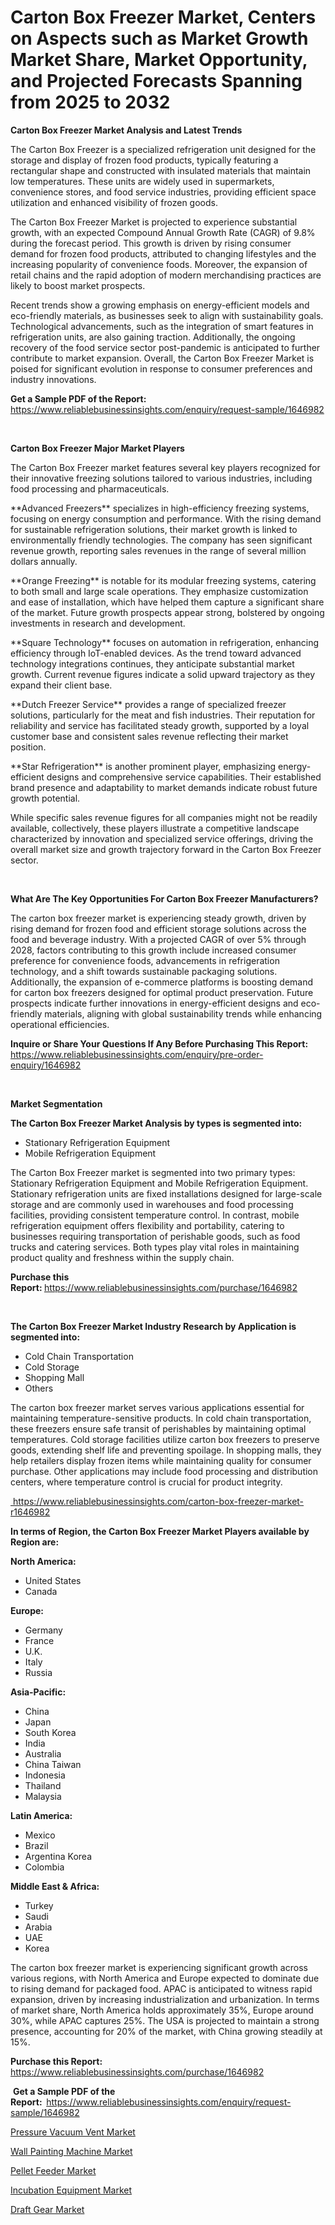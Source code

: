 <p><h1>Carton Box Freezer Market, Centers on Aspects such as Market Growth Market Share, Market Opportunity, and Projected Forecasts Spanning from 2025 to 2032</h1></p><p><strong>Carton Box Freezer Market Analysis and Latest Trends</strong></p>
<p><p>The Carton Box Freezer is a specialized refrigeration unit designed for the storage and display of frozen food products, typically featuring a rectangular shape and constructed with insulated materials that maintain low temperatures. These units are widely used in supermarkets, convenience stores, and food service industries, providing efficient space utilization and enhanced visibility of frozen goods.</p><p>The Carton Box Freezer Market is projected to experience substantial growth, with an expected Compound Annual Growth Rate (CAGR) of 9.8% during the forecast period. This growth is driven by rising consumer demand for frozen food products, attributed to changing lifestyles and the increasing popularity of convenience foods. Moreover, the expansion of retail chains and the rapid adoption of modern merchandising practices are likely to boost market prospects.</p><p>Recent trends show a growing emphasis on energy-efficient models and eco-friendly materials, as businesses seek to align with sustainability goals. Technological advancements, such as the integration of smart features in refrigeration units, are also gaining traction. Additionally, the ongoing recovery of the food service sector post-pandemic is anticipated to further contribute to market expansion. Overall, the Carton Box Freezer Market is poised for significant evolution in response to consumer preferences and industry innovations.</p></p>
<p><strong>Get a Sample PDF of the Report:&nbsp;</strong> <a href="https://www.reliablebusinessinsights.com/enquiry/request-sample/1646982?utm_campaign=1121&utm_medium=2&utm_source=Github&utm_content=ia&utm_term=23022025&utm_id=carton-box-freezer">https://www.reliablebusinessinsights.com/enquiry/request-sample/1646982</a></p>
<p>&nbsp;</p>
<p><strong>Carton Box Freezer Major Market Players</strong></p>
<p><p>The Carton Box Freezer market features several key players recognized for their innovative freezing solutions tailored to various industries, including food processing and pharmaceuticals. </p><p>**Advanced Freezers** specializes in high-efficiency freezing systems, focusing on energy consumption and performance. With the rising demand for sustainable refrigeration solutions, their market growth is linked to environmentally friendly technologies. The company has seen significant revenue growth, reporting sales revenues in the range of several million dollars annually.</p><p>**Orange Freezing** is notable for its modular freezing systems, catering to both small and large scale operations. They emphasize customization and ease of installation, which have helped them capture a significant share of the market. Future growth prospects appear strong, bolstered by ongoing investments in research and development.</p><p>**Square Technology** focuses on automation in refrigeration, enhancing efficiency through IoT-enabled devices. As the trend toward advanced technology integrations continues, they anticipate substantial market growth. Current revenue figures indicate a solid upward trajectory as they expand their client base.</p><p>**Dutch Freezer Service** provides a range of specialized freezer solutions, particularly for the meat and fish industries. Their reputation for reliability and service has facilitated steady growth, supported by a loyal customer base and consistent sales revenue reflecting their market position.</p><p>**Star Refrigeration** is another prominent player, emphasizing energy-efficient designs and comprehensive service capabilities. Their established brand presence and adaptability to market demands indicate robust future growth potential. </p><p>While specific sales revenue figures for all companies might not be readily available, collectively, these players illustrate a competitive landscape characterized by innovation and specialized service offerings, driving the overall market size and growth trajectory forward in the Carton Box Freezer sector.</p></p>
<p>&nbsp;</p>
<p><strong>What Are The Key Opportunities For Carton Box Freezer Manufacturers?</strong></p>
<p><p>The carton box freezer market is experiencing steady growth, driven by rising demand for frozen food and efficient storage solutions across the food and beverage industry. With a projected CAGR of over 5% through 2028, factors contributing to this growth include increased consumer preference for convenience foods, advancements in refrigeration technology, and a shift towards sustainable packaging solutions. Additionally, the expansion of e-commerce platforms is boosting demand for carton box freezers designed for optimal product preservation. Future prospects indicate further innovations in energy-efficient designs and eco-friendly materials, aligning with global sustainability trends while enhancing operational efficiencies.</p></p>
<p><strong>Inquire or Share Your Questions If Any Before Purchasing This Report:</strong> <a href="https://www.reliablebusinessinsights.com/enquiry/pre-order-enquiry/1646982?utm_campaign=1121&utm_medium=2&utm_source=Github&utm_content=ia&utm_term=23022025&utm_id=carton-box-freezer">https://www.reliablebusinessinsights.com/enquiry/pre-order-enquiry/1646982</a></p>
<p>&nbsp;</p>
<p><strong>Market Segmentation</strong></p>
<p><strong>The Carton Box Freezer Market Analysis by types is segmented into:</strong></p>
<p><ul><li>Stationary Refrigeration Equipment</li><li>Mobile Refrigeration Equipment</li></ul></p>
<p><p>The Carton Box Freezer market is segmented into two primary types: Stationary Refrigeration Equipment and Mobile Refrigeration Equipment. Stationary refrigeration units are fixed installations designed for large-scale storage and are commonly used in warehouses and food processing facilities, providing consistent temperature control. In contrast, mobile refrigeration equipment offers flexibility and portability, catering to businesses requiring transportation of perishable goods, such as food trucks and catering services. Both types play vital roles in maintaining product quality and freshness within the supply chain.</p></p>
<p><strong>Purchase this Report:&nbsp;</strong><a href="https://www.reliablebusinessinsights.com/purchase/1646982?utm_campaign=1121&utm_medium=2&utm_source=Github&utm_content=ia&utm_term=23022025&utm_id=carton-box-freezer">https://www.reliablebusinessinsights.com/purchase/1646982</a></p>
<p>&nbsp;</p>
<p><strong>The Carton Box Freezer Market Industry Research by Application is segmented into:</strong></p>
<p><ul><li>Cold Chain Transportation</li><li>Cold Storage</li><li>Shopping Mall</li><li>Others</li></ul></p>
<p><p>The carton box freezer market serves various applications essential for maintaining temperature-sensitive products. In cold chain transportation, these freezers ensure safe transit of perishables by maintaining optimal temperatures. Cold storage facilities utilize carton box freezers to preserve goods, extending shelf life and preventing spoilage. In shopping malls, they help retailers display frozen items while maintaining quality for consumer purchase. Other applications may include food processing and distribution centers, where temperature control is crucial for product integrity.</p></p>
<p><a href="https://www.reliablebusinessinsights.com/carton-box-freezer-market-r1646982?utm_campaign=1121&utm_medium=2&utm_source=Github&utm_content=ia&utm_term=23022025&utm_id=carton-box-freezer">&nbsp;https://www.reliablebusinessinsights.com/carton-box-freezer-market-r1646982</a></p>
<p><strong>In terms of Region, the Carton Box Freezer Market Players available by Region are:</strong></p>
<p>
    <p> <strong> North America: </strong>
        <ul>
            <li>United States</li>
            <li>Canada</li>
        </ul>
        </p> 
    <p> <strong> Europe: </strong>
        <ul>
            <li>Germany</li>
            <li>France</li>
            <li>U.K.</li>
            <li>Italy</li>
            <li>Russia</li>
        </ul>
        </p> 
    <p> <strong> Asia-Pacific: </strong>
        <ul>
            <li>China</li>
            <li>Japan</li>
            <li>South Korea</li>
            <li>India</li>
            <li>Australia</li>
            <li>China Taiwan</li>
            <li>Indonesia</li>
            <li>Thailand</li>
            <li>Malaysia</li>
        </ul>
        </p> 
    <p> <strong> Latin America: </strong>
        <ul>
            <li>Mexico</li>
            <li>Brazil</li>
            <li>Argentina Korea</li>
            <li>Colombia</li>
        </ul>
        </p> 
    <p> <strong> Middle East & Africa: </strong>
        <ul>
            <li>Turkey</li>
            <li>Saudi</li>
            <li>Arabia</li>
            <li>UAE</li>
            <li>Korea</li>
        </ul>
    </p>
    </p>
<p><p>The carton box freezer market is experiencing significant growth across various regions, with North America and Europe expected to dominate due to rising demand for packaged food. APAC is anticipated to witness rapid expansion, driven by increasing industrialization and urbanization. In terms of market share, North America holds approximately 35%, Europe around 30%, while APAC captures 25%. The USA is projected to maintain a strong presence, accounting for 20% of the market, with China growing steadily at 15%.</p></p>
<p><strong>Purchase this Report: </strong><a href="https://www.reliablebusinessinsights.com/purchase/1646982?utm_campaign=1121&utm_medium=2&utm_source=Github&utm_content=ia&utm_term=23022025&utm_id=carton-box-freezer">https://www.reliablebusinessinsights.com/purchase/1646982</a></p>
<p>&nbsp;<strong>Get a Sample PDF of the Report:&nbsp;&nbsp;</strong><a href="https://www.reliablebusinessinsights.com/enquiry/request-sample/1646982?utm_campaign=1121&utm_medium=2&utm_source=Github&utm_content=ia&utm_term=23022025&utm_id=carton-box-freezer">https://www.reliablebusinessinsights.com/enquiry/request-sample/1646982</a></p>
<p><strong></strong></p>
<p><p><a href="https://github.com/eissaebanye3/Market-Research-Report-List-1/blob/main/pressure-vacuum-vent-market.md?utm_campaign=1121&utm_medium=2&utm_source=Github&utm_content=ia&utm_term=23022025&utm_id=carton-box-freezer">Pressure Vacuum Vent Market</a></p><p><a href="https://github.com/braidvasut51/Market-Research-Report-List-1/blob/main/wall-painting-machine-market.md?utm_campaign=1121&utm_medium=2&utm_source=Github&utm_content=ia&utm_term=23022025&utm_id=carton-box-freezer">Wall Painting Machine Market</a></p><p><a href="https://github.com/gunbybeahmg1/Market-Research-Report-List-1/blob/main/pellet-feeder-market.md?utm_campaign=1121&utm_medium=2&utm_source=Github&utm_content=ia&utm_term=23022025&utm_id=carton-box-freezer">Pellet Feeder Market</a></p><p><a href="https://github.com/mateyappiazo/Market-Research-Report-List-1/blob/main/incubation-equipment-market.md?utm_campaign=1121&utm_medium=2&utm_source=Github&utm_content=ia&utm_term=23022025&utm_id=carton-box-freezer">Incubation Equipment Market</a></p><p><a href="https://github.com/aoiniyaloz/Market-Research-Report-List-1/blob/main/draft-gear-market.md?utm_campaign=1121&utm_medium=2&utm_source=Github&utm_content=ia&utm_term=23022025&utm_id=carton-box-freezer">Draft Gear Market</a></p></p>